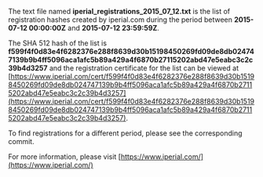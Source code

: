 The text file named **iperial_registrations_2015_07_12.txt** is the list of registration hashes created by iperial.com during the period between **2015-07-12 00:00:00Z** and **2015-07-12 23:59:59Z**.

The SHA 512 hash of the list is **f599f4f0d83e4f6282376e288f8639d30b15198450269fd09de8db024747139b9b4ff5096aca1afc5b89a429a4f6870b27115202abd47e5eabc3c2c39b4d3257** and the registration certificate for the list can be viewed at [https://www.iperial.com/cert/f599f4f0d83e4f6282376e288f8639d30b15198450269fd09de8db024747139b9b4ff5096aca1afc5b89a429a4f6870b27115202abd47e5eabc3c2c39b4d3257](https://www.iperial.com/cert/f599f4f0d83e4f6282376e288f8639d30b15198450269fd09de8db024747139b9b4ff5096aca1afc5b89a429a4f6870b27115202abd47e5eabc3c2c39b4d3257).

To find registrations for a different period, please see the corresponding commit.

For more information, please visit [https://www.iperial.com/](https://www.iperial.com/)
